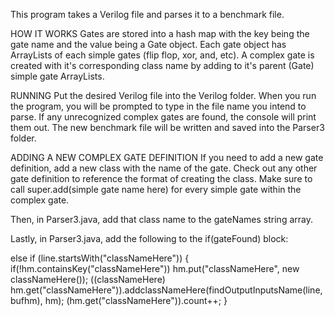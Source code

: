 This program takes a Verilog file and parses it to a benchmark file.

HOW IT WORKS
Gates are stored into a hash map with the key being the gate name and the value
being a Gate object. Each gate object has ArrayLists of each simple gates 
(flip flop, xor, and, etc).
A complex gate is created with it's corresponding class name by adding to it's parent (Gate)
simple gate ArrayLists.



RUNNING
Put the desired Verilog file into the Verilog folder.
When you run the program, you will be prompted to type in the file name you intend to parse.
If any unrecognized complex gates are found, the console will print them out.
The new benchmark file will be written and saved into the Parser3 folder.

ADDING A NEW COMPLEX GATE DEFINITION
If you need to add a new gate definition, add a new class with the name of the gate.
Check out any other gate definition to reference the format of creating the class.
Make sure to call super.add(simple gate name here) for every simple gate within the complex
gate.

Then, in Parser3.java, add that class name to the gateNames string array.

Lastly, in Parser3.java, add the following to the if(gateFound) block:

else if (line.startsWith("classNameHere")) {
	if(!hm.containsKey("classNameHere"))
		hm.put("classNameHere", new classNameHere());
	((classNameHere) hm.get("classNameHere")).addclassNameHere(findOutputInputsName(line, bufhm), hm);
	(hm.get("classNameHere")).count++;
}

